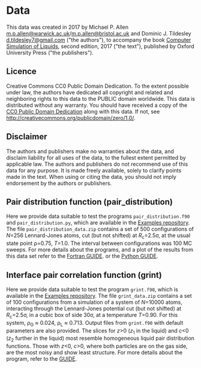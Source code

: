 # Data
This data was created in 2017
by Michael P. Allen <m.p.allen@warwick.ac.uk>/<m.p.allen@bristol.ac.uk>
and Dominic J. Tildesley <d.tildesley7@gmail.com> ("the authors"),
to accompany the book
[Computer Simulation of Liquids](https://global.oup.com/academic/product/computer-simulation-of-liquids-9780198803201),
second edition, 2017 ("the text"),
published by Oxford University Press ("the publishers").

## Licence
Creative Commons CC0 Public Domain Dedication.
To the extent possible under law, the authors have dedicated all copyright and related
and neighboring rights to this data to the PUBLIC domain worldwide.
This data is distributed without any warranty.
You should have received a copy of the
[CC0 Public Domain Dedication](./COPYING.txt)
along with this data.
If not, see <http://creativecommons.org/publicdomain/zero/1.0/>.

## Disclaimer
The authors and publishers make no warranties about the data, and disclaim liability
for all uses of the data, to the fullest extent permitted by applicable law.
The authors and publishers do not recommend use of this data for any purpose.
It is made freely available, solely to clarify points made in the text.
When using or citing the data, you should not imply endorsement by the authors or publishers.

## Pair distribution function (pair_distribution)
Here we provide data suitable to test the programs `pair_distribution.f90` and `pair_distribution.py`,
which are available in the [Examples repository](https://github.com/Allen-Tildesley/examples).
The file `pair_distribution_data.zip` contains
a set of 500 configurations
of _N_=256 Lennard-Jones atoms,
cut (but not shifted) at _R_<sub>c</sub>=2.5&sigma;,
at the usual state point &rho;=0.75, _T_=1.0.
The interval between configurations was 100 MC sweeps.
For more details about the programs,
and a plot of the results from this data set
refer to the [Fortran GUIDE](https://github.com/Allen-Tildesley/examples/blob/master/GUIDE.md).
or the [Python GUIDE](https://github.com/Allen-Tildesley/examples/blob/master/python_examples/GUIDE.md).

## Interface pair correlation function (grint)
Here we provide data suitable to test the program `grint.f90`,
which is available in the [Examples repository](https://github.com/Allen-Tildesley/examples).
The file `grint_data.zip` contains
a set of 100 configurations from a simulation of
a system of _N_=10000 atoms, interacting through
the Lennard-Jones potential cut (but not shifted) at _R_<sub>c</sub>=2.5&sigma;,
in a cubic box of side 30&sigma;, at a temperature _T_=0.90.
For this system, &rho;<sub>G</sub> &asymp; 0.024, &rho;<sub>L</sub> &asymp; 0.713.
Output files from `grint.f90` with default parameters are also provided.
The slices for _z_>0 (_z_<sub>1</sub> in the liquid) and
_c_<0 (_z_<sub>2</sub> further in the liquid) most resemble homogeneous liquid
pair distribution functions. Those with _z_<0, _c_>0, where both particles are
on the gas side, are the most noisy and show least structure.
For more details about the program,
refer to the [GUIDE](https://github.com/Allen-Tildesley/examples/blob/master/GUIDE.md).
